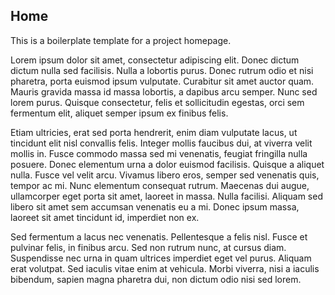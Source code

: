 ## Home

This is a boilerplate template for a project homepage.

Lorem ipsum dolor sit amet, consectetur adipiscing elit. Donec dictum dictum nulla sed facilisis. Nulla a lobortis purus. Donec rutrum odio et nisi pharetra, porta euismod ipsum vulputate. Curabitur sit amet auctor quam. Mauris gravida massa id massa lobortis, a dapibus arcu semper. Nunc sed lorem purus. Quisque consectetur, felis et sollicitudin egestas, orci sem fermentum elit, aliquet semper ipsum ex finibus felis.

Etiam ultricies, erat sed porta hendrerit, enim diam vulputate lacus, ut tincidunt elit nisl convallis felis. Integer mollis faucibus dui, at viverra velit mollis in. Fusce commodo massa sed mi venenatis, feugiat fringilla nulla posuere. Donec elementum urna a dolor euismod facilisis. Quisque a aliquet nulla. Fusce vel velit arcu. Vivamus libero eros, semper sed venenatis quis, tempor ac mi. Nunc elementum consequat rutrum. Maecenas dui augue, ullamcorper eget porta sit amet, laoreet in massa. Nulla facilisi. Aliquam sed libero sit amet sem accumsan venenatis eu a mi. Donec ipsum massa, laoreet sit amet tincidunt id, imperdiet non ex.

Sed fermentum a lacus nec venenatis. Pellentesque a felis nisl. Fusce et pulvinar felis, in finibus arcu. Sed non rutrum nunc, at cursus diam. Suspendisse nec urna in quam ultrices imperdiet eget vel purus. Aliquam erat volutpat. Sed iaculis vitae enim at vehicula. Morbi viverra, nisi a iaculis bibendum, sapien magna pharetra dui, non dictum odio nisi sed lorem.